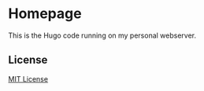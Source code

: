 # Homepage

This is the Hugo code running on my personal webserver.

## License

[MIT License](https://opensource.org/licenses/MIT)
